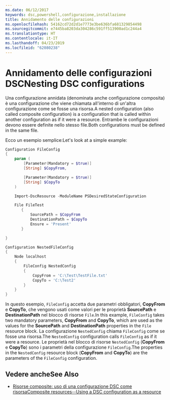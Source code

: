 ```yaml
---
ms.date: 06/12/2017
keywords: dsc,powershell,configurazione,installazione
title: Annidamento delle configurazioni
ms.openlocfilehash: 54162cd72d2d1e7773e3be636bfa681329854498
ms.sourcegitcommit: e7445ba8203da304286c591ff513900ad1c244a4
ms.translationtype: HT
ms.contentlocale: it-IT
ms.lasthandoff: 04/23/2019
ms.locfileid: "62080238"
---
```

# <a name="nesting-dsc-configurations"></a><span data-ttu-id="5dd1c-103">Annidamento delle configurazioni DSC</span><span class="sxs-lookup"><span data-stu-id="5dd1c-103">Nesting DSC configurations</span></span>

<span data-ttu-id="5dd1c-104">Una configurazione annidata (denominata anche configurazione composita) è una configurazione che viene chiamata all'interno di un'altra configurazione come se fosse una risorsa.</span><span class="sxs-lookup"><span data-stu-id="5dd1c-104">A nested configuration (also called composite configuration) is a configuration that is called within another configuration as if it were a resource.</span></span>
<span data-ttu-id="5dd1c-105">Entrambe le configurazioni devono essere definite nello stesso file.</span><span class="sxs-lookup"><span data-stu-id="5dd1c-105">Both configurations must be defined in the same file.</span></span>

<span data-ttu-id="5dd1c-106">Ecco un esempio semplice:</span><span class="sxs-lookup"><span data-stu-id="5dd1c-106">Let's look at a simple example:</span></span>

```powershell
Configuration FileConfig
{
    param (
        [Parameter(Mandatory = $true)]
        [String] $CopyFrom,

        [Parameter(Mandatory = $true)]
        [String] $CopyTo
    )

    Import-DscResource -ModuleName PSDesiredStateConfiguration

    File FileTest
       {
           SourcePath = $CopyFrom
           DestinationPath = $CopyTo
           Ensure = 'Present'
       }

}

Configuration NestedFileConfig
{
    Node localhost
    {
        FileConfig NestedConfig
        {
            CopyFrom = 'C:\Test\TestFile.txt'
            CopyTo = 'C:\Test2'
        }
    }
}
```

<span data-ttu-id="5dd1c-107">In questo esempio, `FileConfig` accetta due parametri obbligatori, **CopyFrom** e **CopyTo**, che vengono usati come valori per le proprietà **SourcePath** e **DestinationPath** nel blocco di risorse `File`.</span><span class="sxs-lookup"><span data-stu-id="5dd1c-107">In this example, `FileConfig` takes two mandatory parameters,  **CopyFrom** and **CopyTo**, which are used as the values for the **SourcePath** and **DestinationPath** properties in the `File` resource block.</span></span>
<span data-ttu-id="5dd1c-108">La configurazione `NestedConfig` chiama `FileConfig` come se fosse una risorsa.</span><span class="sxs-lookup"><span data-stu-id="5dd1c-108">The `NestedConfig` configuration calls `FileConfig` as if it were a resource.</span></span>
<span data-ttu-id="5dd1c-109">Le proprietà nel blocco di risorse `NestedConfig` (**CopyFrom** e **CopyTo**) sono i parametri della configurazione `FileConfig`.</span><span class="sxs-lookup"><span data-stu-id="5dd1c-109">The properties in the `NestedConfig` resource block (**CopyFrom** and **CopyTo**) are the parameters of the `FileConfig` configuration.</span></span>

## <a name="see-also"></a><span data-ttu-id="5dd1c-110">Vedere anche</span><span class="sxs-lookup"><span data-stu-id="5dd1c-110">See Also</span></span>

- [<span data-ttu-id="5dd1c-111">Risorse composite: uso di una configurazione DSC come risorsa</span><span class="sxs-lookup"><span data-stu-id="5dd1c-111">Composite resources--Using a DSC configuration as a resource</span></span>](../resources/authoringResourceComposite.md)